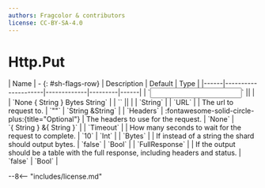 ```yaml
---
authors: Fragcolor & contributors
license: CC-BY-SA-4.0
---
```



# Http.Put

<div class="sh-parameters" markdown="1">
| Name | - {: #sh-flags-row} | Description | Default | Type |
|------|---------------------|-------------|---------|------|
| `<input>` || | | `None { String } Bytes String` |
| `<output>` || | | `String` |
| `URL` |  | The url to request to. | `""` | `String &String` |
| `Headers` | :fontawesome-solid-circle-plus:{title="Optional"}  | The headers to use for the request. | `None` | `{ String } &{ String }` |
| `Timeout` |  | How many seconds to wait for the request to complete. | `10` | `Int` |
| `Bytes` |  | If instead of a string the shard should output bytes. | `false` | `Bool` |
| `FullResponse` |  | If the output should be a table with the full response, including headers and status. | `false` | `Bool` |

</div>



--8<-- "includes/license.md"
